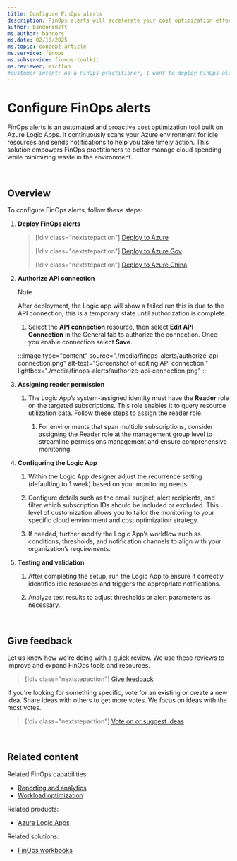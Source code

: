 ```yaml
---
title: Configure FinOps alerts 
description: FinOps alerts will accelerate your cost optimization efforts with scheduled notifications that continuously monitor your cloud environment, empowering you to make informed decisions without the hassle.
author: bandersmsft
ms.author: banders
ms.date: 02/18/2025
ms.topic: concept-article
ms.service: finops
ms.subservice: finops-toolkit
ms.reviewer: micflan
#customer intent: As a FinOps practitioner, I want to deploy FinOps alerts to detect idle resources.
---
```


<!-- markdownlint-disable-next-line MD025 -->
# Configure FinOps alerts

FinOps alerts is an automated and proactive cost optimization tool built on Azure Logic Apps. It continuously scans your Azure environment for idle resources and sends notifications to help you take timely action. This solution empowers FinOps practitioners to better manage cloud spending while minimizing waste in the environment.

<br>

## Overview

To configure FinOps alerts, follow these steps:

1. **Deploy FinOps alerts**

   > [!div class="nextstepaction"]
   > [Deploy to Azure](https://portal.azure.com/#create/Microsoft.Template/uri/https%3A%2F%2Fmicrosoft.github.io%2Ffinops-toolkit%2Fdeploy%2Ffinops-alerts-latest.json/createUIDefinitionUri/https%3A%2F%2Fmicrosoft.github.io%2Ffinops-toolkit%2Fdeploy%2Ffinops-alerts-latest.ui.json)
   >
   > [!div class="nextstepaction"]
   > [Deploy to Azure Gov](https://portal.azure.us/#create/Microsoft.Template/uri/https%3A%2F%2Fmicrosoft.github.io%2Ffinops-toolkit%2Fdeploy%2Ffinops-alerts-latest.json/createUIDefinitionUri/https%3A%2F%2Fmicrosoft.github.io%2Ffinops-toolkit%2Fdeploy%2Ffinops-alerts-latest.ui.json)
   >
   > [!div class="nextstepaction"]
   > [Deploy to Azure China](https://portal.azure.cn/#create/Microsoft.Template/uri/https%3A%2F%2Fmicrosoft.github.io%2Ffinops-toolkit%2Fdeploy%2Ffinops-alerts-latest.json/createUIDefinitionUri/https%3A%2F%2Fmicrosoft.github.io%2Ffinops-toolkit%2Fdeploy%2Ffinops-alerts-latest.ui.json)
  
2. **Authorize API connection**

    > [!NOTE]
    > After deployment, the Logic app will show a failed run this is due to the API connection, this is a temporary state until authorization is complete.

   1. Select the **API connection** resource, then select **Edit API   Connection** in the General tab to authorize the connection. Once you enable connection select **Save**.

    :::image type="content" source="./media/finops-alerts/authorize-api-connection.png" alt-text="Screenshot of editing API connection." lightbox="./media/finops-alerts/authorize-api-connection.png" :::

3. **Assigning reader permission**

    1. The Logic App’s system-assigned identity must have the **Reader** role on the targeted subscriptions. This role enables it to query resource utilization data. Follow [these steps](https://learn.microsoft.com/en-us/azure/role-based-access-control/role-assignments-portal-managed-identity#system-assigned-managed-identity) to assign the reader role.

        1. For environments that span multiple subscriptions, consider assigning the Reader role at the management group level to streamline permissions management and ensure comprehensive monitoring.

4. **Configuring the Logic App**

    1. Within the Logic App designer adjust the recurrence setting (defaulting to 1 week) based on your monitoring needs.
  
    2. Configure details such as the email subject, alert recipients, and filter which subscription IDs should be included or excluded. This level of customization allows you to tailor the monitoring to your specific cloud environment and cost optimization strategy.

    3. If needed, further modify the Logic App’s workflow such as conditions, thresholds, and notification channels to align with your organization’s requirements.

5. **Testing and validation**

    1. After completing the setup, run the Logic App to ensure it correctly identifies idle resources and triggers the appropriate notifications.

    2. Analyze test results to adjust thresholds or alert parameters as necessary.

<br>

## Give feedback

Let us know how we're doing with a quick review. We use these reviews to improve and expand FinOps tools and resources.

> [!div class="nextstepaction"]
> [Give feedback](https://portal.azure.com/#view/HubsExtension/InProductFeedbackBlade/extensionName/FinOpsToolkit/cesQuestion/How%20easy%20or%20hard%20is%20it%20to%20use%20FinOps%20alerts%3F/cvaQuestion/How%20valuable%20are%20FinOps%20alerts%3F/surveyId/FTK0.8/bladeName/Alerts/featureName/Overview)

If you're looking for something specific, vote for an existing or create a new idea. Share ideas with others to get more votes. We focus on ideas with the most votes.

> [!div class="nextstepaction"]
> [Vote on or suggest ideas](https://github.com/microsoft/finops-toolkit/issues?q=is%3Aissue%20is%3Aopen%20label%3A%22Tool%3A%20FinOps%20alerts%22%20sort%3Areactions-%2B1-desc)

<br>

## Related content

Related FinOps capabilities:

- [Reporting and analytics](../../framework/understand/reporting.md)
- [Workload optimization](../../framework/optimize/workloads.md)

Related products:

- [Azure Logic Apps](/azure/azure-logic-apps/)

Related solutions:

- [FinOps workbooks](../workbooks/finops-workbooks-overview.md)
  
<br>
